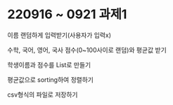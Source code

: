 # 220916 ~ 0921 과제1
이름 랜덤하게 입력받기(사용자가 입력x)

수학, 국어, 영어, 국사 점수(0~100사이로 랜덤)와 평균값 받기

학생이름과 점수를 List로 만들기

평균값으로 sorting하여 정렬하기

csv형식의 파일로 저장하기
